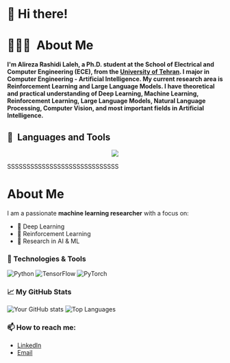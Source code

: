 # 👋 Hi there!

# 👨🏻‍💻 &nbsp;About Me
**I'm Alireza Rashidi Laleh, a Ph.D. student at the School of Electrical and Computer Engineering (ECE), from the [University of Tehran](https://ut.ac.ir/en). I major in Computer Engineering - Artificial Intelligence. My current research area is Reinforcement Learning and Large Language Models. I have theoretical and practical understanding of Deep Learning, Machine Learning, Reinforcement Learning, Large Language Models, Natural Language Processing, Computer Vision, and most important fields in Artificial Intelligence.**

## 🚀 &nbsp;Languages and Tools
<!--[![My Skills](https://skillicons.dev/icons?i=py,r,matlab,cpp,c,tensorflow,pytorch,vscode,visualstudio,latex,git,linux&perline=6)](https://skillicons.dev)-->
<p align="center">
  <a href="https://skillicons.dev">
    <img src="https://skillicons.dev/icons?i=py,r,matlab,cpp,c,tensorflow,pytorch,vscode,visualstudio,latex,git,linux&perline=6" />
  </a>
</p>





SSSSSSSSSSSSSSSSSSSSSSSSSSSSS

# About Me



I am a passionate **machine learning researcher** with a focus on:
- 🧠 Deep Learning
- 🤖 Reinforcement Learning
- 🔬 Research in AI & ML

### 🔧 Technologies & Tools
![Python](https://img.shields.io/badge/-Python-3776AB?logo=python&logoColor=white&style=for-the-badge)
![TensorFlow](https://img.shields.io/badge/-TensorFlow-FF6F00?logo=tensorflow&logoColor=white&style=for-the-badge)
![PyTorch](https://img.shields.io/badge/-PyTorch-EE4C2C?logo=pytorch&logoColor=white&style=for-the-badge)

### 📈 My GitHub Stats
![Your GitHub stats](https://github-readme-stats.vercel.app/api?username=rsd16&show_icons=true&theme=radical)
![Top Languages](https://github-readme-stats.vercel.app/api/top-langs/?username=rsd16&layout=compact&theme=radical)

### 📫 How to reach me:
- [LinkedIn](https://www.linkedin.com/in/alireza-rashidi-laleh)
- [Email](mailto:rashidireza1666@gmail.com)

<!--
**rsd16/rsd16** is a ✨ _special_ ✨ repository because its `README.md` (this file) appears on your GitHub profile.

Here are some ideas to get you started:

- 🔭 I’m currently working on ...
- 🌱 I’m currently learning ...
- 👯 I’m looking to collaborate on ...
- 🤔 I’m looking for help with ...
- 💬 Ask me about ...
- 📫 How to reach me: ...
- 😄 Pronouns: ...
- ⚡ Fun fact: ...
-->
